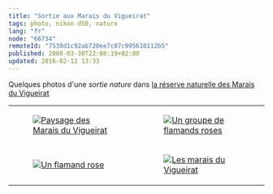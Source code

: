 ```yaml
---
title: "Sortie aux Marais du Vigueirat"
tags: photo, nikon d50, nature
lang: "fr"
node: "66734"
remoteId: "7530d1c92ab720ee7c07c995610112b5"
published: 2008-03-30T22:08:19+02:00
updated: 2016-02-12 13:33
---
```

Quelques photos d'une *sortie nature* dans [la réserve naturelle des Marais du
Vigueirat](http://www.marais-vigueirat.reserves-naturelles.org/)

<table class="table-centre"><tr><td><figure class="object-center"><a href="/images/paysage-des-marais-du-vigueirat.jpg"><img loading="lazy" src="/images/330x/paysage-des-marais-du-vigueirat.jpg" alt="Paysage des Marais du Vigueirat">
</a></figure></td>
<td><figure class="object-center"><a href="/images/un-groupe-de-flamands-roses.jpg"><img loading="lazy" src="/images/330x/un-groupe-de-flamands-roses.jpg" alt="Un groupe de flamands roses">
</a></figure></td>
</tr>
<tr><td><figure class="object-center"><a href="/images/un-flamand-rose.jpg"><img loading="lazy" src="/images/330x/un-flamand-rose.jpg" alt="Un flamand rose">
</a></figure></td>
<td><figure class="object-center"><a href="/images/les-marais-du-vigueirat.jpg"><img loading="lazy" src="/images/330x/les-marais-du-vigueirat.jpg" alt="Les marais du Vigueirat">
</a></figure></td>
</tr>

</table>
